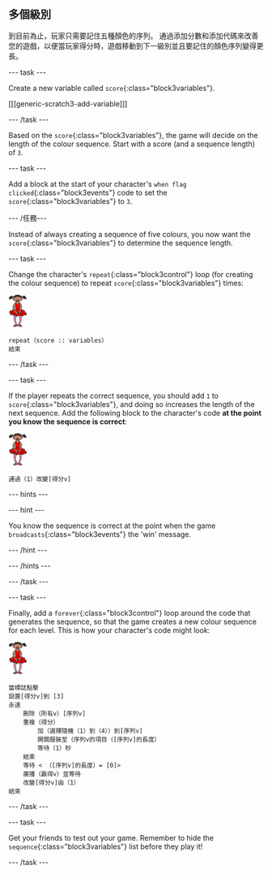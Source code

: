 ## 多個級別

到目前為止，玩家只需要記住五種顏色的序列。 通過添加分數和添加代碼來改善您的遊戲，以便當玩家得分時，遊戲移動到下一級別並且要記住的顏色序列變得更長。

\--- task \---

Create a new variable called `score`{:class="block3variables"}.

[[[generic-scratch3-add-variable]]]

\--- /task \---

Based on the `score`{:class="block3variables"}, the game will decide on the length of the colour sequence. Start with a score (and a sequence length) of `3`.

\--- task \---

Add a block at the start of your character's `when flag clicked`{:class="block3events"} code to set the `score`{:class="block3variables"} to `3`.

\--- /任務\---

Instead of always creating a sequence of five colours, you now want the `score`{:class="block3variables"} to determine the sequence length.

\--- task \---

Change the character's `repeat`{:class="block3control"} loop (for creating the colour sequence) to repeat `score`{:class="block3variables"} times:

![sprite](images/ballerina.png)

```blocks3
repeat（score :: variables）
結束
```

\--- /task \---

\--- task \---

If the player repeats the correct sequence, you should add `1` to `score`{:class="block3variables"}, and doing so increases the length of the next sequence. Add the following block to the character's code **at the point you know the sequence is correct**:

![sprite](images/ballerina.png)

```blocks3
通過（1）改變[得分v]
```

\--- hints \---

\--- hint \---

You know the sequence is correct at the point when the game `broadcasts`{:class="block3events"} the 'win' message.

\--- /hint \---

\--- /hints \---

\--- /task \---

\--- task \---

Finally, add a `forever`{:class="block3control"} loop around the code that generates the sequence, so that the game creates a new colour sequence for each level. This is how your character's code might look:

![ballerina](images/ballerina.png)

```blocks3
當標誌點擊
設置[得分v]到 [3]
永遠
    刪除（所有v）[序列v]
    重複（得分）
        加（選擇隨機（1）到（4））到[序列v]
        開關服裝至（序列v的項目（[序列v]的長度）
        等待（1）秒
    結束
    等待 < （[序列v]的長度）= [0]>
    廣播（贏得v）並等待
    改變[得分v]由（1）
結束
```

\--- /task \---

\--- task \---

Get your friends to test out your game. Remember to hide the `sequence`{:class="block3variables"} list before they play it!

\--- /task \---